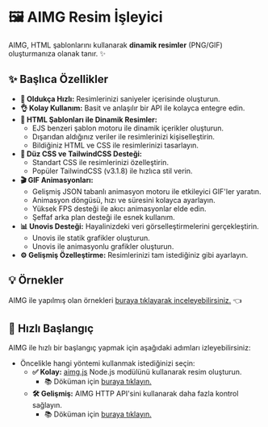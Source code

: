 # 🖼️ AIMG Resim İşleyici
AIMG, HTML şablonlarını kullanarak **dinamik resimler** (PNG/GIF) oluşturmanıza olanak tanır. ✨

## ✨ Başlıca Özellikler
- **🚀 Oldukça Hızlı:** Resimlerinizi saniyeler içerisinde oluşturun.
- **👌 Kolay Kullanım:** Basit ve anlaşılır bir API ile kolayca entegre edin.
- **📄 HTML Şablonları ile Dinamik Resimler:**
  - EJS benzeri şablon motoru ile dinamik içerikler oluşturun.
  - Dışarıdan aldığınız veriler ile resimlerinizi kişiselleştirin.
  - Bildiğiniz HTML ve CSS ile resimlerinizi tasarlayın.
- **🎨 Düz CSS ve TailwindCSS Desteği:**
  - Standart CSS ile resimlerinizi özelleştirin.
  - Popüler TailwindCSS (v3.1.8) ile hızlıca stil verin.
- **🎬 GIF Animasyonları:**
  - Gelişmiş JSON tabanlı animasyon motoru ile etkileyici GIF'ler yaratın.
  - Animasyon döngüsü, hızı ve süresini kolayca ayarlayın.
  - Yüksek FPS desteği ile akıcı animasyonlar elde edin.
  - Şeffaf arka plan desteği ile esnek kullanım.
- **📊 Unovis Desteği:** Hayalinizdeki veri görselleştirmelerini gerçekleştirin.
  - Unovis ile statik grafikler oluşturun.
  - Unovis ile animasyonlu grafikler oluşturun.
- **⚙️ Gelişmiş Özelleştirme:** Resimlerinizi tam istediğiniz gibi ayarlayın.

## 💡 Örnekler
AIMG ile yapılmış olan örnekleri [buraya tıklayarak inceleyebilirsiniz.](/ornekler) 👈

## 🚀 Hızlı Başlangıç
AIMG ile hızlı bir başlangıç yapmak için aşağıdaki adımları izleyebilirsiniz:
- Öncelikle hangi yöntemi kullanmak istediğinizi seçin:
  - **✅ Kolay:** [aimg.js](https://www.npmjs.com/package/aimg.js) Node.js modülünü kullanarak resim oluşturun.
    - 📚 Döküman için [buraya tıklayın.](./api/nodejs)
  - **🛠️ Gelişmiş:** AIMG HTTP API'sini kullanarak daha fazla kontrol sağlayın.
    - 📚 Döküman için [buraya tıklayın.](./api/http)